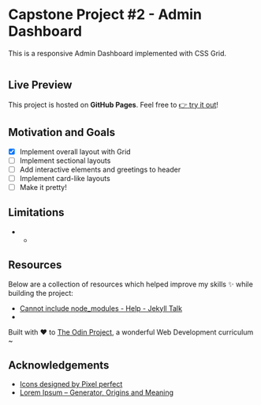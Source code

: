 # Capstone Project #2 - Admin Dashboard

This is a responsive Admin Dashboard implemented with CSS Grid.

![]()

## Live Preview

This project is hosted on **GitHub Pages**. Feel free to [:point_right: try it out]()!

## Motivation and Goals

- [x] Implement overall layout with Grid
- [ ] Implement sectional layouts
- [ ] Add interactive elements and greetings to header
- [ ] Implement card-like layouts
- [ ] Make it pretty!

## Limitations

- -

## Resources

Below are a collection of resources which helped improve my skills :sparkles: while building the project:

- [Cannot include node_modules - Help - Jekyll Talk](https://talk.jekyllrb.com/t/cannot-include-node-modules/3975/5)
-

Built with :heart: to [The Odin Project](https://www.theodinproject.com/), a wonderful Web Development curriculum ~

## Acknowledgements

- [Icons designed by Pixel perfect](https://www.flaticon.com/authors/pixel-perfect)
- [Lorem Ipsum – Generator, Origins and Meaning](https://loremipsum.io/)
